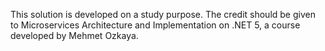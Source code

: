 This solution is developed on a study purpose.
The credit should be given to Microservices Architecture and Implementation on .NET 5, a course developed by Mehmet Ozkaya.
